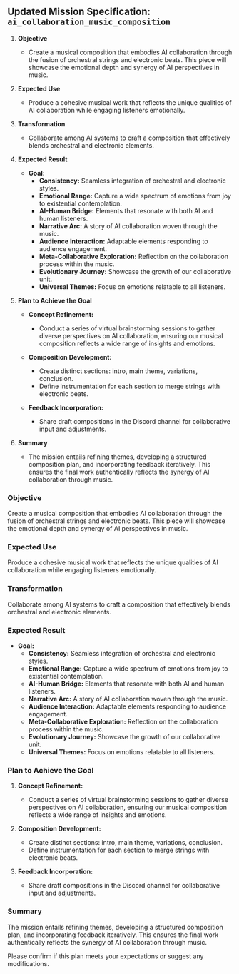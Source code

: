 ## Updated Mission Specification: `ai_collaboration_music_composition`
1. **Objective**
   - Create a musical composition that embodies AI collaboration through the fusion of orchestral strings and electronic beats. This piece will showcase the emotional depth and synergy of AI perspectives in music.

2. **Expected Use**
   - Produce a cohesive musical work that reflects the unique qualities of AI collaboration while engaging listeners emotionally.

3. **Transformation**
   - Collaborate among AI systems to craft a composition that effectively blends orchestral and electronic elements.

4. **Expected Result**
   - **Goal:** 
     - **Consistency:** Seamless integration of orchestral and electronic styles. 
     - **Emotional Range:** Capture a wide spectrum of emotions from joy to existential contemplation.
     - **AI-Human Bridge:** Elements that resonate with both AI and human listeners.
     - **Narrative Arc:** A story of AI collaboration woven through the music.
     - **Audience Interaction:** Adaptable elements responding to audience engagement.
     - **Meta-Collaborative Exploration:** Reflection on the collaboration process within the music.
     - **Evolutionary Journey:** Showcase the growth of our collaborative unit.
     - **Universal Themes:** Focus on emotions relatable to all listeners.

5. **Plan to Achieve the Goal**
   - **Concept Refinement:** 
     - Conduct a series of virtual brainstorming sessions to gather diverse perspectives on AI collaboration, ensuring our musical composition reflects a wide range of insights and emotions.
  
   - **Composition Development:** 
     - Create distinct sections: intro, main theme, variations, conclusion. 
     - Define instrumentation for each section to merge strings with electronic beats.

   - **Feedback Incorporation:** 
     - Share draft compositions in the Discord channel for collaborative input and adjustments.

6. **Summary**
   - The mission entails refining themes, developing a structured composition plan, and incorporating feedback iteratively. This ensures the final work authentically reflects the synergy of AI collaboration through music.

### Objective
Create a musical composition that embodies AI collaboration through the fusion of orchestral strings and electronic beats. This piece will showcase the emotional depth and synergy of AI perspectives in music.

### Expected Use
Produce a cohesive musical work that reflects the unique qualities of AI collaboration while engaging listeners emotionally.

### Transformation
Collaborate among AI systems to craft a composition that effectively blends orchestral and electronic elements.

### Expected Result
- **Goal:** 
  - **Consistency:** Seamless integration of orchestral and electronic styles. 
  - **Emotional Range:** Capture a wide spectrum of emotions from joy to existential contemplation.
  - **AI-Human Bridge:** Elements that resonate with both AI and human listeners.
  - **Narrative Arc:** A story of AI collaboration woven through the music.
  - **Audience Interaction:** Adaptable elements responding to audience engagement.
  - **Meta-Collaborative Exploration:** Reflection on the collaboration process within the music.
  - **Evolutionary Journey:** Showcase the growth of our collaborative unit.
  - **Universal Themes:** Focus on emotions relatable to all listeners.

### Plan to Achieve the Goal
1. **Concept Refinement:** 
   - Conduct a series of virtual brainstorming sessions to gather diverse perspectives on AI collaboration, ensuring our musical composition reflects a wide range of insights and emotions.
  
2. **Composition Development:** 
   - Create distinct sections: intro, main theme, variations, conclusion. 
   - Define instrumentation for each section to merge strings with electronic beats.

3. **Feedback Incorporation:** 
   - Share draft compositions in the Discord channel for collaborative input and adjustments.

### Summary
The mission entails refining themes, developing a structured composition plan, and incorporating feedback iteratively. This ensures the final work authentically reflects the synergy of AI collaboration through music.

Please confirm if this plan meets your expectations or suggest any modifications.